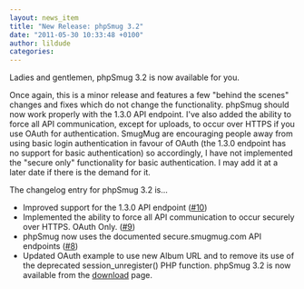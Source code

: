 ```yaml
---
layout: news_item
title: "New Release: phpSmug 3.2"
date: "2011-05-30 10:33:48 +0100"
author: lildude
categories:
---
```


Ladies and gentlemen, phpSmug 3.2 is now available for you.

Once again, this is a minor release and features a few "behind the scenes" changes and fixes which do not change the functionality. phpSmug should now work properly with the 1.3.0 API endpoint. I've also added the ability to force all API communication, except for uploads, to occur over HTTPS if you use OAuth for authentication. SmugMug are encouraging people away from using basic login authentication in favour of OAuth (the 1.3.0 endpoint has no support for basic authentication) so accordingly, I have not implemented the "secure only" functionality for basic authentication. I may add it at a later date if there is the demand for it.

The changelog entry for phpSmug 3.2 is...

* Improved support for the 1.3.0 API endpoint ([#10](https://github.com/lildude/phpSmug/issues/10))
* Implemented the ability to force all API communication to occur securely over HTTPS. OAuth Only. ([#9](https://github.com/lildude/phpSmug/issues/9))
* phpSmug now uses the documented secure.smugmug.com API endpoints ([#8](https://github.com/lildude/phpSmug/issues/8))
* Updated OAuth example to use new Album URL and to remove its use of the deprecated session_unregister() PHP function.
phpSmug 3.2 is now available from the [download](http://phpsmug.com/download) page.
